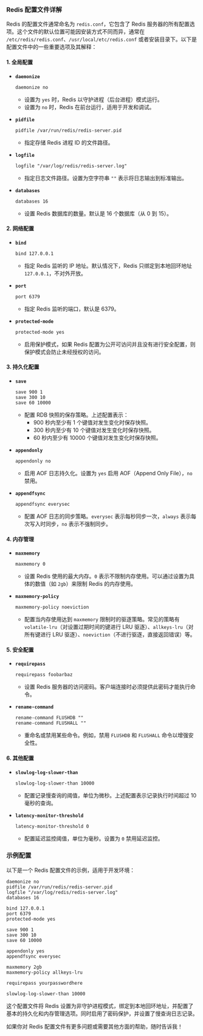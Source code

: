 ### Redis 配置文件详解

Redis 的配置文件通常命名为 `redis.conf`，它包含了 Redis 服务器的所有配置选项。这个文件的默认位置可能因安装方式不同而异，通常在 `/etc/redis/redis.conf`、`/usr/local/etc/redis.conf` 或者安装目录下。以下是配置文件中的一些重要选项及其解释：

#### 1. **全局配置**

- **`daemonize`**
  ```plaintext
  daemonize no
  ```
  - 设置为 `yes` 时，Redis 以守护进程（后台进程）模式运行。
  - 设置为 `no` 时，Redis 在前台运行，适用于开发和调试。

- **`pidfile`**
  ```plaintext
  pidfile /var/run/redis/redis-server.pid
  ```
  - 指定存储 Redis 进程 ID 的文件路径。

- **`logfile`**
  ```plaintext
  logfile "/var/log/redis/redis-server.log"
  ```
  - 指定日志文件路径。设置为空字符串 `""` 表示将日志输出到标准输出。

- **`databases`**
  ```plaintext
  databases 16
  ```
  - 设置 Redis 数据库的数量。默认是 16 个数据库（从 0 到 15）。

#### 2. **网络配置**

- **`bind`**
  ```plaintext
  bind 127.0.0.1
  ```
  - 指定 Redis 监听的 IP 地址。默认情况下，Redis 只绑定到本地回环地址 `127.0.0.1`，不对外开放。

- **`port`**
  ```plaintext
  port 6379
  ```
  - 指定 Redis 监听的端口，默认是 6379。

- **`protected-mode`**
  ```plaintext
  protected-mode yes
  ```
  - 启用保护模式，如果 Redis 配置为公开可访问并且没有进行安全配置，则保护模式会防止未经授权的访问。

#### 3. **持久化配置**

- **`save`**
  ```plaintext
  save 900 1
  save 300 10
  save 60 10000
  ```
  - 配置 RDB 快照的保存策略。上述配置表示：
    - 900 秒内至少有 1 个键值对发生变化时保存快照。
    - 300 秒内至少有 10 个键值对发生变化时保存快照。
    - 60 秒内至少有 10000 个键值对发生变化时保存快照。

- **`appendonly`**
  ```plaintext
  appendonly no
  ```
  - 启用 AOF 日志持久化。设置为 `yes` 启用 AOF（Append Only File），`no` 禁用。

- **`appendfsync`**
  ```plaintext
  appendfsync everysec
  ```
  - 配置 AOF 日志的同步策略。`everysec` 表示每秒同步一次，`always` 表示每次写入时同步，`no` 表示不强制同步。

#### 4. **内存管理**

- **`maxmemory`**
  ```plaintext
  maxmemory 0
  ```
  - 设置 Redis 使用的最大内存。`0` 表示不限制内存使用。可以通过设置为具体的数值（如 `2gb`）来限制 Redis 的内存使用。

- **`maxmemory-policy`**
  ```plaintext
  maxmemory-policy noeviction
  ```
  - 配置当内存使用达到 `maxmemory` 限制时的驱逐策略。常见的策略有 `volatile-lru`（对设置过期时间的键进行 LRU 驱逐）、`allkeys-lru`（对所有键进行 LRU 驱逐）、`noeviction`（不进行驱逐，直接返回错误）等。

#### 5. **安全配置**

- **`requirepass`**
  ```plaintext
  requirepass foobarbaz
  ```
  - 设置 Redis 服务器的访问密码。客户端连接时必须提供此密码才能执行命令。

- **`rename-command`**
  ```plaintext
  rename-command FLUSHDB ""
  rename-command FLUSHALL ""
  ```
  - 重命名或禁用某些命令。例如，禁用 `FLUSHDB` 和 `FLUSHALL` 命令以增强安全性。

#### 6. **其他配置**

- **`slowlog-log-slower-than`**
  ```plaintext
  slowlog-log-slower-than 10000
  ```
  - 配置记录慢查询的阈值，单位为微秒。上述配置表示记录执行时间超过 10 毫秒的查询。

- **`latency-monitor-threshold`**
  ```plaintext
  latency-monitor-threshold 0
  ```
  - 配置延迟监控阈值，单位为毫秒。设置为 `0` 禁用延迟监控。

### 示例配置

以下是一个 Redis 配置文件的示例，适用于开发环境：

```plaintext
daemonize no
pidfile /var/run/redis/redis-server.pid
logfile "/var/log/redis/redis-server.log"
databases 16

bind 127.0.0.1
port 6379
protected-mode yes

save 900 1
save 300 10
save 60 10000

appendonly yes
appendfsync everysec

maxmemory 2gb
maxmemory-policy allkeys-lru

requirepass yourpasswordhere

slowlog-log-slower-than 10000
```

这个配置文件将 Redis 设置为非守护进程模式，绑定到本地回环地址，并配置了基本的持久化和内存管理选项。同时启用了密码保护，并设置了慢查询日志记录。

如果你对 Redis 配置文件有更多问题或需要其他方面的帮助，随时告诉我！